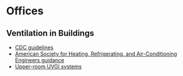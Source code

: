 # Offices

## Ventilation in Buildings
- [CDC guidelines](https://www.cdc.gov/coronavirus/2019-ncov/community/ventilation.html)
- [American Society for Heating, Refrigerating, and Air-Conditioning Engineers guidance](https://www.ashrae.org/file%20library/technical%20resources/ashrae%20journal/2020journaldocuments/72-74_ieq_schoen.pdf)
- [Upper-room UVGI systems](https://www.cdc.gov/niosh/docs/2009-105/pdfs/2009-105.pdf?id=10.26616/NIOSHPUB2009105)
